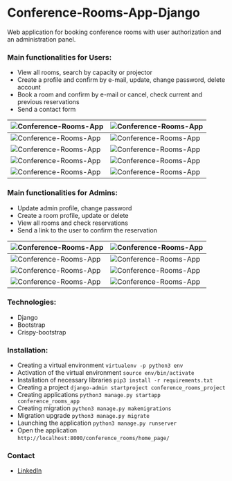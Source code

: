 # Conference-Rooms-App-Django

Web application for booking conference rooms with user authorization and an administration panel.


### Main functionalities for Users:
- View all rooms, search by capacity or projector
- Create a profile and confirm by e-mail, update, change password, delete account
- Book a room and confirm by e-mail or cancel, check current and previous reservations
- Send a contact form

|![Conference-Rooms-App](../main/screenshots/user_01.png) |![Conference-Rooms-App](../main/screenshots/user_02.png) |
|---------------------------------------------------------|---------------------------------------------------------|
|![Conference-Rooms-App](../main/screenshots/user_03.png) |![Conference-Rooms-App](../main/screenshots/user_04.png) |
|![Conference-Rooms-App](../main/screenshots/user_05.png) |![Conference-Rooms-App](../main/screenshots/user_06.png) |
|![Conference-Rooms-App](../main/screenshots/user_07.png) |![Conference-Rooms-App](../main/screenshots/user_08.png) |
|![Conference-Rooms-App](../main/screenshots/user_09.png) |![Conference-Rooms-App](../main/screenshots/user_10.png) |


### Main functionalities for Admins:
- Update admin profile, change password
- Create a room profile, update or delete
- View all rooms and check reservations
- Send a link to the user to confirm the reservation

|![Conference-Rooms-App](../main/screenshots/admin_01.png)|![Conference-Rooms-App](../main/screenshots/admin_02.png)|
|---------------------------------------------------------|---------------------------------------------------------|
|![Conference-Rooms-App](../main/screenshots/admin_03.png)|![Conference-Rooms-App](../main/screenshots/admin_04.png)|
|![Conference-Rooms-App](../main/screenshots/admin_05.png)|![Conference-Rooms-App](../main/screenshots/admin_06.png)|
|![Conference-Rooms-App](../main/screenshots/admin_07.png)|![Conference-Rooms-App](../main/screenshots/admin_08.png)|


### Technologies:
* Django
* Bootstrap
* Crispy-bootstrap

### Installation:
* Creating a virtual environment `virtualenv -p python3 env`
* Activation of the virtual environment `source env/bin/activate`
* Installation of necessary libraries `pip3 install -r requirements.txt`
* Creating a project `django-admin startproject conference_rooms_project`
* Creating applications `python3 manage.py startapp conference_rooms_app`
* Creating migration `python3 manage.py makemigrations`
* Migration upgrade `python3 manage.py migrate`
* Launching the application `python3 manage.py runserver`
* Open the application `http://localhost:8000/conference_rooms/home_page/`

### Contact
* [LinkedIn](https://www.linkedin.com/in/mariusz-kuleta/)